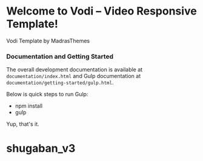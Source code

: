 # Welcome to Vodi –  Video Responsive Template! #

Vodi Template by MadrasThemes

### Documentation and Getting Started ###

The overall development documentation is available at `documentation/index.html` and Gulp documentation at `documentation/getting-started/gulp.html`.

Below is quick steps to run Gulp:

- npm install
- gulp

Yup, that's it.
# shugaban_v3
